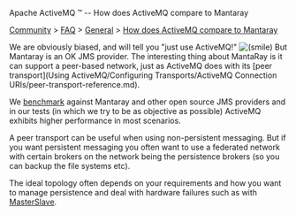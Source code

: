 Apache ActiveMQ ™ -- How does ActiveMQ compare to Mantaray 

[Community](community.md) > [FAQ](CommunityCommunity/Community/faq.md) > [General](Community/FAQ/general.md) > [How does ActiveMQ compare to Mantaray](Community/FAQ/General/how-does-activemq-compare-to-mantaray.md)


We are obviously biased, and will tell you "just use ActiveMQ!" ![(smile)](https://cwiki.apache.org/confluence/s/en_GB/5997/6f42626d00e36f53fe51440403446ca61552e2a2.1/_/images/icons/emoticons/smile.png) But Mantaray is an OK JMS provider. The interesting thing about MantaRay is it can support a peer-based network, just as ActiveMQ does with its [peer transport](Using ActiveMQ/Configuring Transports/ActiveMQ Connection URIs/peer-transport-reference.md).

We [benchmark](FeaturesFeatures/Features/performance.md) against Mantaray and other open source JMS providers and in our tests (in which we try to be as objective as possible) ActiveMQ exhibits higher performance in most scenarios.

A peer transport can be useful when using non-persistent messaging. But if you want persistent messaging you often want to use a federated network with certain brokers on the network being the persistence brokers (so you can backup the file systems etc).

The ideal topology often depends on your requirements and how you want to manage persistence and deal with hardware failures such as with [MasterSlave](Features/ClusteringFeatures/Clustering/Features/Clustering/masterslave.md).

